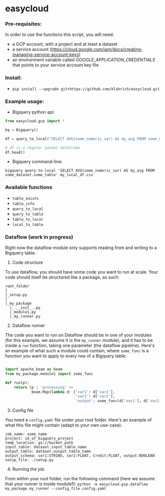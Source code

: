 # easycloud



### Pre-requisites:

In order to use the functions this script, you will need: 
- a GCP account, with a project and at least a dataset 
- a service account (https://cloud.google.com/iam/docs/creating-managing-service-account-keys)
- an environment variable called _GOOGLE_APPLICATION_CREDENTIALS_ that points to your service account key file

### Install:

- `pip install --upgrade git+https://github.com/klahrich/easycloud.git`

### Example usage:

- Bigquery python api:

```python
from easycloud.gcp import *

bq = Bigquery()

df = query_to_local("SELECT AVG(some_numeric_var) AS my_avg FROM some_dataset.some_table", "my_local_df.csv")

# df is a regular pandas dataframe
df.head()
```

- Bigquery command-line:

```
bigquery query-to-local 'SELECT AVG(some_numeric_var) AS my_avg FROM some_dataset.some_table' my_local_df.csv
```

### Available functions

- `table_exists`
- `table_info`
- `query_to_local`
- `query_to_table`
- `table_to_local`
- `local_to_table`

### Dataflow (work in progress)

Right now the dataflow module only supports reading from and writing to a Bigquery table.

1. Code structure

To use dataflow, you should have some code you want to run at scale. 
Your code should itself be structured like a package, as such:

```
root_folder
|
|_setup.py
|
|_my_package
  |_ __init__.py
  |_module1.py
  |_my_runner.py
```

2. Dataflow runner

The code you want to run on Dataflow should be in one of your modules (for this example, we assume it is the `my_runner` module), and it has to be inside a `run` function, taking one parameter (the dataflow pipeline). Here's an example of what such a module could contain, where `some_func` is a function you want to apply to every row of a Bigquery table:

```python

import apache_beam as beam
from my_package.module1 import some_func

def run(p):
    return (p | 'processing' >> 
            beam.Map(lambda d: {'var1': d['var2'],
                                'var2': d['var2'],                                
                                'output': some_func(d['var1'], d['var2'])})
```

3. Config file

You need a `config.yaml` file under your root folder. Here's an example of what this file might contain (adapt to your own use-case):

```
job_name: some_name
project: id_of_bigquery_project
temp_location: gs://bucket_path
input_table: dataset.input_table_name
output_table: dataset.output_table_name
output_schema: var1:STRING, var2:FLOAT, Credit:FLOAT, output:BOOLEAN
setup_file: ./setup.py
```

4. Running the job

From within your root folder, run the following command (here we assume that your runner is inside module1):
`python -m easycloud.gcp.dataflow my_package.my_runner --config_file config.yaml`

